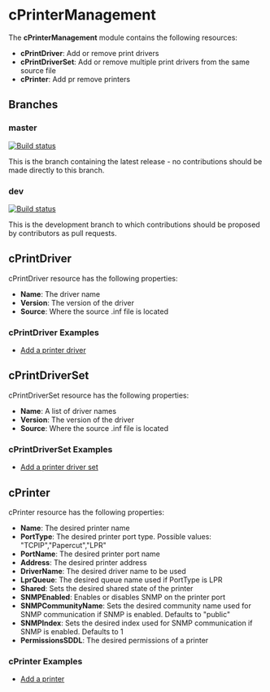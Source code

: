 # cPrinterManagement

The **cPrinterManagement** module contains the following resources:

- **cPrintDriver**: Add or remove print drivers
- **cPrintDriverSet**: Add or remove multiple print drivers from the same source file
- **cPrinter**: Add pr remove printers

## Branches

### master

[![Build status](https://ci.appveyor.com/api/projects/status/k8mfwp3easg4n5au/branch/master?svg=true)](https://ci.appveyor.com/project/limiteddenial/cprintermanagement/branch/master)

This is the branch containing the latest release - no contributions should be made directly to this branch.

### dev

[![Build status](https://ci.appveyor.com/api/projects/status/k8mfwp3easg4n5au/branch/dev?svg=true)](https://ci.appveyor.com/project/limiteddenial/cprintermanagement/branch/dev)

This is the development branch to which contributions should be proposed by contributors as pull requests.

## cPrintDriver

cPrintDriver resource has the following properties:

- **Name**: The driver name
- **Version**: The version of the driver
- **Source**: Where the source .inf file is located

### cPrintDriver Examples

- [Add a printer driver](/Examples/Sample_cPrintDriver.ps1)

## cPrintDriverSet

cPrintDriverSet resource has the following properties:

- **Name**: A list of driver names
- **Version**: The version of the driver
- **Source**: Where the source .inf file is located

### cPrintDriverSet Examples

- [Add a printer driver set](/Examples/Sample_cPrintDriverSet.ps1)

## cPrinter

cPrinter resource has the following properties:

- **Name**: The desired printer name
- **PortType**: The desired printer port type. Possible values: "TCPIP","Papercut","LPR"
- **PortName**: The desired printer port name
- **Address**: The desired printer address
- **DriverName**: The desired driver name to be used
- **LprQueue**: The desired queue name used if PortType is LPR
- **Shared**: Sets the desired shared state of the printer
- **SNMPEnabled**: Enables or disables SNMP on the printer port
- **SNMPCommunityName**: Sets the desired community name used for SNMP communication if SNMP is enabled. Defaults to "public"
- **SNMPIndex**: Sets the desired index used for SNMP communication if SNMP is enabled. Defaults to 1
- **PermissionsSDDL**: The desired permissions of a printer

### cPrinter Examples

- [Add a printer](/Examples/Sample_cPrinter.ps1)
